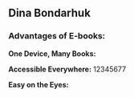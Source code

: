 
## Dina Bondarhuk 

### Advantages of E-books:

**One Device, Many Books:** 

**Accessible Everywhere:**
12345677

**Easy on the Eyes:**

